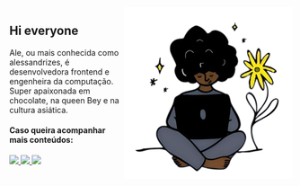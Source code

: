 <img src="logo.png" width="300px" min-width="300px" max-width="300px" align="right" alt="Logo alessandrizes">

<h2>Hi everyone</h2>

<p>Ale, ou mais conhecida como alessandrizes, é desenvolvedora frontend e engenheira da computação. Super apaixonada em chocolate, na queen Bey e na cultura asiática.</p>

<h4>Caso queira acompanhar mais conteúdos:</h4> 

<div align="left">
  <a href="https://www.instagram.com/alessandrizes/" alt="Instagram">
    <img src="https://img.shields.io/badge/-Instagram-fae703?style=for-the-badge&logo=Instagram&logoColor=000000"/>
  </a>
  
  <a href="https://www.linkedin.com/in/alessandrizes" alt="Linkedin">
    <img src="https://img.shields.io/badge/-Linkedin-fae703?style=for-the-badge&logo=Linkedin&logoColor=000000"/>
  </a>
  
  <a href="https://twitter.com/alessandrizes" alt="Twitter">
    <img src="https://img.shields.io/badge/-Twitter-fae703?style=for-the-badge&logo=Twitter&logoColor=000000"/>
  </a>
</div>

